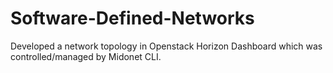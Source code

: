 # Software-Defined-Networks

Developed a network topology in Openstack Horizon Dashboard which was controlled/managed by Midonet CLI.
